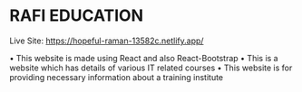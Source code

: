 # RAFI EDUCATION
Live Site: https://hopeful-raman-13582c.netlify.app/



•	This website is made using React and also React-Bootstrap
•	This is a website which has details of various IT related courses
•	This website is for providing necessary information about a training institute

